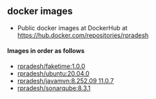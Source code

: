 ## docker images
* Public docker images at DockerHub at https://hub.docker.com/repositories/rpradesh 

#### Images in order  as follows
* [rpradesh/faketime:1.0.0](faketime)
* [rpradesh/ubuntu:20.04.0](ubuntu)
* [rpradesh/javamvn:8.252.09 11.0.7](javamvn)
* [rpradesh/sonarqube:8.3.1](sonarqube)